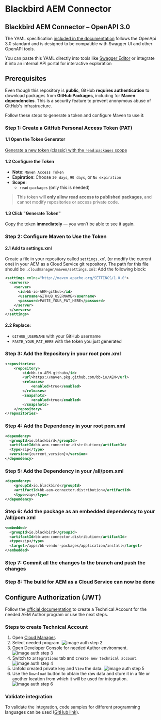 # Blackbird AEM Connector

## Blackbird AEM Connector –  OpenAPI 3.0
The YAML specification [included in the documentation](https://github.com/bb-io/AEM/blob/main/docs/openapi/BlackBird%20AEM%20connector.yaml) follows the OpenApi 3.0 standard and is designed to be compatible with Swagger UI and other OpenAPI tools.

You can paste this YAML directly into tools like [Swagger Editor](https://editor-next.swagger.io/) or integrate it into an internal API portal for interactive exploration

## Prerequisites
Even though this repository is **public**, GitHub **requires authentication** to download packages from **GitHub Packages**, including for **Maven dependencies**. This is a security feature to prevent anonymous abuse of GitHub's infrastructure.

Follow these steps to generate a token and configure Maven to use it:

### Step 1: Create a GitHub Personal Access Token (PAT)

#### 1.1 Open the Token Generator

[Generate a new token (classic) with the `read:packages` scope](https://github.com/settings/tokens/new?scopes=read:packages)

#### 1.2 Configure the Token

- **Note**: `Maven Access Token`
- **Expiration**: Choose `30 days`, `90 days`, or `No expiration`
- **Scope**:
    - `read:packages` (only this is needed)

> This token will **only allow read access to published packages**, and cannot modify repositories or access private code.

#### 1.3 Click "Generate Token"

Copy the token **immediately** — you won’t be able to see it again.

### Step 2: Configure Maven to Use the Token

#### 2.1 Add to settings.xml
Create a file in your repository called `settings.xml` (or modify the current one) in your AEM as a Cloud Service git repository. The path for this file should be `.cloudmanager/maven/settings.xml`:
Add the following block:

```xml
<settings xmlns="http://maven.apache.org/SETTINGS/1.0.0">
  <servers>
    <server>
      <id>bb-io-AEM-github</id>
      <username>GITHUB_USERNAME</username>
      <password>PASTE_YOUR_PAT_HERE</password>
    </server>
  </servers>
</settings>
```
#### 2.2 Replace:
 - `GITHUB_USERNAME` with your GitHub username
 - `PASTE_YOUR_PAT_HERE` with the token you just generated

### Step 3: Add the Repository in your root pom.xml
```xml
<repositories>
    <repository>
        <id>bb-io-AEM-github</id>
        <url>https://maven.pkg.github.com/bb-io/AEM</url>
        <releases>
            <enabled>true</enabled>
        </releases>
        <snapshots>
            <enabled>true</enabled>
        </snapshots>
    </repository>
</repositories>
```
### Step 4: Add the Dependency in your root pom.xml
```xml
<dependency>
  <groupId>io.blackbird</groupId>
  <artifactId>bb-aem-connector.distribution</artifactId>
  <type>zip</type>
  <version>{current_version}</version>
</dependency>
```
### Step 5: Add the Dependency in your /all/pom.xml
```xml
<dependency>
    <groupId>io.blackbird</groupId>
    <artifactId>bb-aem-connector.distribution</artifactId>
    <type>zip</type>
</dependency>
```
### Step 6: Add the package as an embedded dependency to your /all/pom.xml
```xml
<embedded>
  <groupId>io.blackbird</groupId>
  <artifactId>bb-aem-connector.distribution</artifactId>
  <type>zip</type>
  <target>/apps/bb-vendor-packages/application/install</target>
</embedded>
```
### Step 7: Commit all the changes to the branch and push the changes

### Step 8: The build for AEM as a Cloud Service can now be done

## Configure Authorization (JWT)
Follow the [official documentation](https://experienceleague.adobe.com/en/docs/experience-manager-learn/getting-started-with-aem-headless/authentication/service-credentials) to create a Technical Account for the needed AEM Author program or use the next steps.

### Steps to create Technical Account
1. Open [Cloud Manager](https://experience.adobe.com/cloud-manager/landing.html).
2. Select needed program. ![image auth step 2](docs/images/auth_step_2.png)
3. Open Developer Console for needed Author environment. ![image auth step 3](docs/images/auth_step_3.png)
4. Switch to `Integrations` tab and `Create new technical account`. ![image auth step 4](docs/images/auth_step_4.png)
5. Unfold created private key and `View` the data. ![image auth step 5](docs/images/auth_step_5.png)
6. Use the `Download` button to obtain the raw data and store it in a file or another location from which it will be used for integration. ![image auth step 6](docs/images/auth_step_6.png)

### Validate integration
To validate the integration, code samples for different programming languages can be used ([GitHub link](https://github.com/AdobeDocs/adobe-dev-console/blob/main/samples/adobe-jwt-dotnet/Program.cs)).
